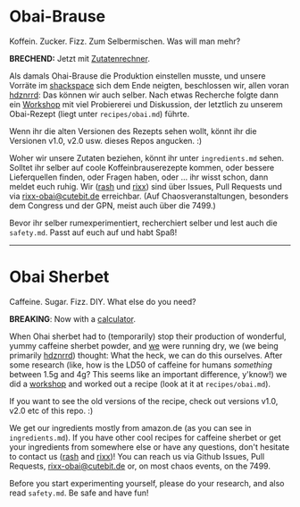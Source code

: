 # Obai-Brause


Koffein. Zucker. Fizz. Zum Selbermischen. Was will man mehr?

**BRECHEND:** Jetzt mit [Zutatenrechner](http://obai.cutebit.de).

Als damals Ohai-Brause die Produktion einstellen musste, und unsere Vorräte im [shackspace](http://shackspace.de) sich dem Ende neigten, beschlossen wir, allen voran [hdznrrd](https://github.com/hdznrrd): Das können wir auch selber. Nach etwas Recherche folgte dann ein [Workshop](http://www.shackspace.de/wiki/doku.php?id=project:obai_brause) mit viel Probiererei und Diskussion, der letztlich zu unserem Obai-Rezept (liegt unter `recipes/obai.md`) führte.

Wenn ihr die alten Versionen des Rezepts sehen wollt, könnt ihr die Versionen v1.0, v2.0 usw. dieses Repos angucken. :)

Woher wir unsere Zutaten beziehen, könnt ihr unter `ingredients.md` sehen. Solltet ihr selber auf coole Koffeinbrauserezepte kommen, oder bessere Lieferquellen finden, oder Fragen haben, oder … ihr wisst schon, dann meldet euch ruhig. Wir ([rash](https://github.com/rashfael) und [rixx](https://github.com/rixx)) sind über Issues, Pull Requests und via rixx-obai@cutebit.de erreichbar. (Auf Chaosveranstaltungen, besonders dem Congress und der GPN, meist auch über die 7499.)

Bevor ihr selber rumexperimentiert, recherchiert selber und lest auch die `safety.md`. Passt auf euch auf und habt Spaß!

--------------------------------------

# Obai Sherbet

Caffeine. Sugar. Fizz. DIY. What else do you need?

**BREAKING**: Now with a [calculator](http://obai.cutebit.de).

When Ohai sherbet had to (temporarily) stop their production of wonderful, yummy caffeine sherbet powder, and [we](http://shackspace.de) were running dry, we (we being primarily [hdznrrd](https://github.com/hdznrrd)) thought: What the heck, we can do this ourselves. After some research (like, how is the LD50 of caffeine for humans _something_ between 1.5g and 4g? This seems like an important difference, y'know!) we did a [workshop](http://www.shackspace.de/wiki/doku.php?id=project:obai_brause) and worked out a recipe (look at it at `recipes/obai.md`).

If you want to see the old versions of the recipe, check out versions v1.0, v2.0 etc of this repo. :)

We get our ingredients mostly from amazon.de (as you can see in `ingredients.md`). If you have other cool recipes for caffeine sherbet or get your ingredients from somewhere else or have any questions, don't hesitate to contact us ([rash](https://github.com/rashfael) and [rixx](https://github.com/rixx))! You can reach us via Github Issues, Pull Requests, rixx-obai@cutebit.de or, on most chaos events, on the 7499.

Before you start experimenting yourself, please do your research, and also read `safety.md`. Be safe and have fun!
